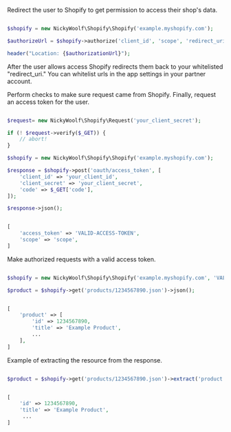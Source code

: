 Redirect the user to Shopify to get permission to access their shop's data.

```php

$shopify = new NickyWoolf\Shopify\Shopify('example.myshopify.com');

$authorizeUrl = $shopify->authorize('client_id', 'scope', 'redirect_uri');

header("Location: {$authorizationUrl}");

```

After the user allows access Shopify redirects them back to your whitelisted "redirect_uri." You can whitelist urls
in the app settings in your partner account.

Perform checks to make sure request came from Shopify. Finally, request an access token for the user.

```php

$request= new NickyWoolf\Shopify\Request('your_client_secret');

if (! $request->verify($_GET)) {
    // abort!
}

$shopify = new NickyWoolf\Shopify\Shopify('example.myshopify.com');

$response = $shopify->post('oauth/access_token', [
    'client_id' => 'your_client_id',
    'client_secret' => 'your_client_secret',
    'code' => $_GET['code'],
]);

$response->json();

```

```php

[
    'access_token' => 'VALID-ACCESS-TOKEN',
    'scope' => 'scope',
]

```

Make authorized requests with a valid access token.


```php

$shopify = new NickyWoolf\Shopify\Shopify('example.myshopify.com', 'VALID-ACCESS-TOKEN');

$product = $shopify->get('products/1234567890.json')->json();

```

```php

[
    'product' => [
        'id' => 1234567890,
        'title' => 'Example Product',
        ...
    ],
]

```

Example of extracting the resource from the response.

```php

$product = $shopify->get('products/1234567890.json')->extract('product');

```

```php

[
    'id' => 1234567890,
    'title' => 'Example Product',
     ...
]

```
